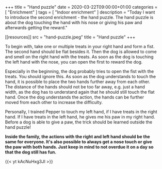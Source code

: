 +++
title =  "Hand puzzle"
date = 2020-03-22T09:00:00+01:00
categories = [
    "Enrichment"
]
tags = [
    "Indoor enrichment"
]
description = "Today I want to introduce the second enrichment - the hand puzzle. The hand puzzle is about the dog touching the hand with his nose or giving his paw and afterwards getting the reward."

[[resources]]
  src = "hand-puzzle.jpeg"
  title = "Hand puzzle"
+++

To begin with, take one or multiple treats in your right hand and form a fist. The second hand should be flat besides it. Then the dog is allowed to come and smell on the right hand with the treats. As soon as the dog is touching the left hand with the nose, you can open the first to reward the dog.

Especially in the beginning, the dog probably tries to open the fist with the treats. You should ignore this.
As soon as the dog understands to touch the hand, it is possible to place the two hands further away from each other. The distance of the hands should not be too far away, e.g. just a hand width, as the dog has to understand again that he should still touch the flat hand. Once the dog understands the action, the hands can be further moved from each other to increase the difficulty.

Personally, I trained Pepper to touch my left hand, if I have treats in the right hand. If I have treats in the left hand, he gives me his paw in my right hand. Before a dog is able to give a paw, the trick should be learned outside the hand puzzle!

**Inside the family, the actions with the right and left hand should be the same for everyone. It's also possible to always get a nose touch or give the paw with both hands. Just keep in mind to not overdue it on a day so that the dog still has fun.**

{{< yt kAcNuHxg3JI >}}
